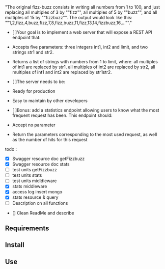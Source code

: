 "The original fizz-buzz consists in writing all numbers from 1 to 100, and just replacing all multiples of 3 by ""fizz"", all multiples of 5 by ""buzz"", and all multiples of 15 by ""fizzbuzz"".
The output would look like this: ""1,2,fizz,4,buzz,fizz,7,8,fizz,buzz,11,fizz,13,14,fizzbuzz,16,...""."

- [ ]Your goal is to implement a web server that will expose a REST API endpoint that:

- Accepts five parameters: three integers int1, int2 and limit, and two strings str1 and str2.
- Returns a list of strings with numbers from 1 to limit, where: all multiples of int1 are replaced by str1, all multiples of int2 are replaced by str2, all multiples of int1 and int2 are replaced by str1str2.

- [ ]The server needs to be:

- Ready for production
- Easy to maintain by other developers

- [ ]Bonus: add a statistics endpoint allowing users to know what the most frequent request has been. This endpoint should:

- Accept no parameter
- Return the parameters corresponding to the most used request, as well as the number of hits for this request


todo :
- [x] Swagger resource doc getFizzbuzz
- [x] Swagger resource doc stats
- [ ] test units getFizzbuzz
- [ ] test units stats
- [ ] test units midldleware
- [x] stats middleware
- [x] access log insert mongo
- [x] stats resource  & query
- [ ] Description on all functions
- [] Clean ReadMe and describe 

## Requirements

## Install

## Use